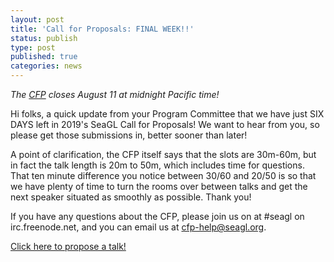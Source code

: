 ```yaml
---
layout: post
title: 'Call for Proposals: FINAL WEEK!!'
status: publish
type: post
published: true
categories: news
---
```


_The [CFP](https://seagl.org/news/2019/06/25/CFP-open.html) closes August 11 at midnight Pacific time!_

Hi folks, a quick update from your Program Committee that we have just SIX DAYS left in 2019's SeaGL Call for Proposals!  We want to hear from you, so please get those submissions in, better sooner than later!

A point of clarification, the CFP itself says that the slots are 30m-60m, but in fact the talk length is 20m to 50m, which includes time for questions.  That ten minute difference you notice between 30/60 and 20/50 is so that we have plenty of time to turn the rooms over between talks and get the next speaker situated as smoothly as possible.  Thank you!

If you have any questions about the CFP, please join us on at #seagl on irc.freenode.net, and you can email us at cfp-help@seagl.org.

[Click here to propose a talk!](https://osem.seagl.org/conferences/seagl2019/program/proposals)
